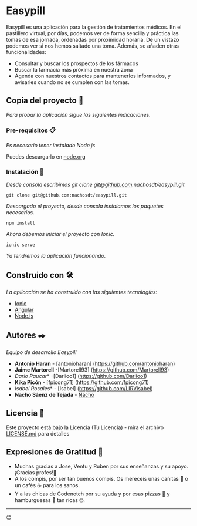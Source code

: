 # Easypill

Easypill es una aplicación para la gestión de tratamientos médicos. 
En el pastillero virtual, por días, podemos ver de forma sencilla y práctica las tomas de esa jornada, 
ordenadas por proximidad horaria. 
De un vistazo podemos ver si nos hemos saltado una toma.
Además, se añaden otras funcionalidades:
* Consultar y buscar los prospectos de los fármacos
* Buscar la farmacia más próxima en nuestra zona
* Agenda con nuestros contactos para mantenerlos informados, y avisarles cuando no se cumplen con las tomas.


## Copia del proyecto 🚀

_Para probar la aplicación sigue las siguientes indicaciones._

### Pre-requisitos 📋

_Es necesario tener instalado Node js_

Puedes descargarlo en [node.org](https://nodejs.org/es/download/)


### Instalación 🔧

_Desde consola escribimos git clone git@github.com:nachosdt/easypill.git_


```
git clone git@github.com:nachosdt/easypill.git
```

_Descargado el proyecto, desde consola instalamos los paquetes necesarios._

```
npm install
```

_Ahora debemos iniciar el proyecto con Ionic._

```
ionic serve
```
_Ya tendremos la aplicación funcionando._

## Construido con 🛠️

_La aplicación se ha construido con las siguientes tecnologías:_

* [Ionic](https://ionicframework.com/)
* [Angular](https://angular.io/)
* [Node.js](https://nodejs.org/es/) 


## Autores ✒️

_Equipo de desarrollo Easypill_

* **Antonio Haran** - [antonioharan] (https://github.com/antonioharan)
* **Jaime Martorell** -[Martorell93] (https://github.com/Martorell93)
* *Dario Paucar** -[Dariioo1] (https://github.com/Dariioo1)
* **Kika Picón** - [fpicong71] (https://github.com/fpicong71)
* *Isabel Rosales** - [Isabel] (https://github.com/LIRVisabel)
* **Nacho Sáenz de Tejada** - [Nacho](https://github.com/nachosdt)

## Licencia 📄

Este proyecto está bajo la Licencia (Tu Licencia) - mira el archivo [LICENSE.md](LICENSE.md) para detalles

## Expresiones de Gratitud 🎁

* Muchas gracias a Jose, Ventu y Ruben por sus enseñanzas y su apoyo. ¡Gracias profes!📢
* A los compis, por ser tan buenos compis. Os mereceis unas cañitas 🍺 o un cafés ☕ para los sanos. 
* Y a las chicas de Codenotch por su ayuda y por esas pizzas :pizza: y hamburguesas :hamburger: tan ricas 🤓.

---
😊
